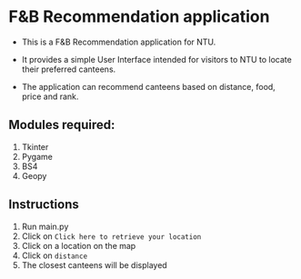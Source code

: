 # F&B Recommendation application

- This is a F&B Recommendation application for NTU.

- It provides a simple User Interface intended for visitors to NTU to locate their preferred canteens.

- The application can recommend canteens based on distance, food, price and rank.

## Modules required:
1) Tkinter
2) Pygame
3) BS4
4) Geopy

## Instructions
1) Run main.py
2) Click on `Click here to retrieve your location`
3) Click on a location on the map
4) Click on `distance`
5) The closest canteens will be displayed
